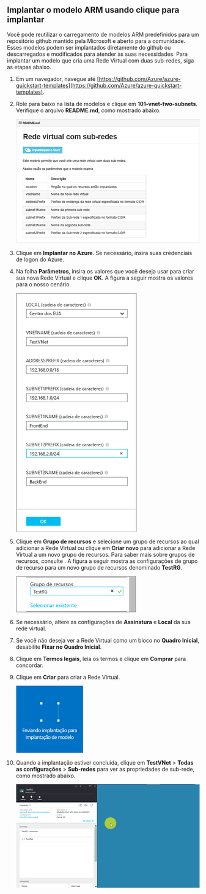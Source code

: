 ## Implantar o modelo ARM usando clique para implantar

Você pode reutilizar o carregamento de modelos ARM predefinidos para um repositório github mantido pela Microsoft e aberto para a comunidade. Esses modelos podem ser implantados diretamente do github ou descarregados e modificados para atender às suas necessidades. Para implantar um modelo que cria uma Rede Virtual com duas sub-redes, siga as etapas abaixo.

1. Em um navegador, navegue até [https://github.com/Azure/azure-quickstart-templates](https://github.com/Azure/azure-quickstart-templates).
2. Role para baixo na lista de modelos e clique em **101-vnet-two-subnets**. Verifique o arquivo **README.md**, como mostrado abaixo.

	![Arquivo READEME.md no github](./media/virtual-networks-create-vnet-arm-template-click-include/figure1.png)

3. Clique em **Implantar no Azure**. Se necessário, insira suas credenciais de logon do Azure.
4. Na folha **Parâmetros**, insira os valores que você deseja usar para criar sua nova Rede Virtual e clique **OK**. A figura a seguir mostra os valores para o nosso cenário.

	![Parâmetros de modelo ARM](./media/virtual-networks-create-vnet-arm-template-click-include/figure2.png)

4. Clique em **Grupo de recursos** e selecione um grupo de recursos ao qual adicionar a Rede Virtual ou clique em **Criar novo** para adicionar a Rede Virtual a um novo grupo de recursos. Para saber mais sobre grupos de recursos, consulte [](). A figura a seguir mostra as configurações de grupo de recurso para um novo grupo de recursos denominado **TestRG**.

	![Grupo de recursos](./media/virtual-networks-create-vnet-arm-template-click-include/figure3.png)

5. Se necessário, altere as configurações de **Assinatura** e **Local** da sua rede virtual.
6. Se você não deseja ver a Rede Virtual como um bloco no **Quadro Inicial**, desabilite **Fixar no Quadro Inicial**.
5. Clique em **Termos legais**, leia os termos e clique em **Comprar** para concordar. 
6. Clique em **Criar** para criar a Rede Virtual.

	![Enviando bloco de implantação no portal de visualização](./media/virtual-networks-create-vnet-arm-template-click-include/figure4.png)

7. Quando a implantação estiver concluída, clique em **TestVNet** > **Todas as configurações** > **Sub-redes** para ver as propriedades de sub-rede, como mostrado abaixo.

	![Criar Rede Virtual no portal de visualização](./media/virtual-networks-create-vnet-arm-template-click-include/figure5.gif)

<!---HONumber=AcomDC_0211_2016-->